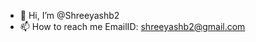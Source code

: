 - 👋 Hi, I’m @Shreeyashb2
- 📫 How to reach me EmailID: shreeyashb2@gmail.com

<!---
Shreeyashb2/Shreeyashb2 is a ✨ special ✨ repository because its `README.md` (this file) appears on your GitHub profile.
You can click the Preview link to take a look at your changes.
--->
